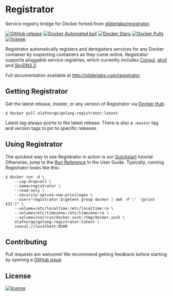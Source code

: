 # Registrator

Service registry bridge for Docker forked from [gliderlabs/registrator](https://github.com/gliderlabs/registrator).
  
[![GitHub release](https://img.shields.io/github/release/olafnorge/golang-registrator.svg)](https://hub.docker.com/r/olafnorge/golang-registrator/)
[![Docker Automated buil](https://img.shields.io/docker/automated/olafnorge/golang-registrator.svg)](https://hub.docker.com/r/olafnorge/golang-registrator/)
[![Docker Stars](https://img.shields.io/docker/stars/olafnorge/golang-registrator.svg)](https://hub.docker.com/r/olafnorge/golang-registrator/)
[![Docker Pulls](https://img.shields.io/docker/pulls/olafnorge/golang-registrator.svg)](https://hub.docker.com/r/olafnorge/golang-registrator/)
[![license](https://img.shields.io/github/license/olafnorge/golang-registrator.svg)](https://hub.docker.com/r/olafnorge/golang-registrator/)
  
  
  
Registrator automatically registers and deregisters services for any Docker
container by inspecting containers as they come online. Registrator
supports pluggable service registries, which currently includes
[Consul](http://www.consul.io/), [etcd](https://github.com/coreos/etcd) and
[SkyDNS 2](https://github.com/skynetservices/skydns/).

Full documentation available at http://gliderlabs.com/registrator

## Getting Registrator

Get the latest release, master, or any version of Registrator via [Docker Hub](https://registry.hub.docker.com/u/olafnorge/golang-registrator/):

	$ docker pull olafnorge/golang-registrator:latest

Latest tag always points to the latest release. There is also a `:master` tag
and version tags to pin to specific releases.

## Using Registrator

The quickest way to see Registrator in action is our
[Quickstart](https://gliderlabs.com/registrator/latest/user/quickstart)
tutorial. Otherwise, jump to the [Run
Reference](https://gliderlabs.com/registrator/latest/user/run) in the User
Guide. Typically, running Registrator looks like this:

    $ docker run -d \
        --cap-drop=all \
        --name=registrator \
        --read-only \
        --security-opt=no-new-privileges \
        --user="registrator:$(getent group docker | awk -F':' '{print $3}')" \
	    --volume=/etc/localtime:/etc/localtime:ro \
	    --volume=/etc/timezone:/etc/timezone:ro \
        --volume=/var/run/docker.sock:/tmp/docker.sock \
        olafnorge/golang-registrator:latest \
        consul://localhost:8500

## Contributing

Pull requests are welcome! We recommend getting feedback before starting by
opening a [GitHub issue](https://github.com/olafnorge/golang-registrator/issues).

## License

[![license](https://img.shields.io/github/license/olafnorge/registrator.svg)](https://hub.docker.com/r/olafnorge/registrator/)
